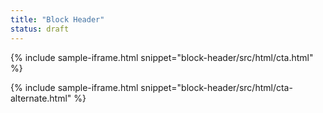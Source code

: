 ```yaml
---
title: "Block Header"
status: draft
---
```


{% include sample-iframe.html snippet="block-header/src/html/cta.html" %}

{% include sample-iframe.html snippet="block-header/src/html/cta-alternate.html" %}